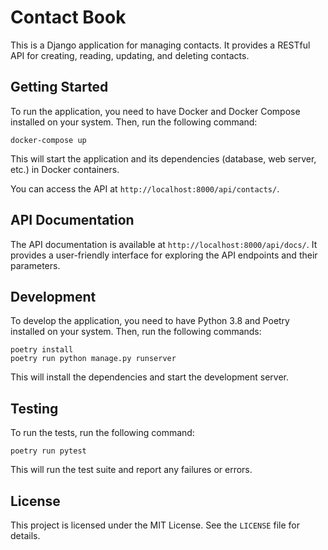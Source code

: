 # Contact Book

This is a Django application for managing contacts. It provides a RESTful API for creating, reading, updating, and deleting contacts.

## Getting Started

To run the application, you need to have Docker and Docker Compose installed on your system. Then, run the following command:

```
docker-compose up
```

This will start the application and its dependencies (database, web server, etc.) in Docker containers.

You can access the API at `http://localhost:8000/api/contacts/`.

## API Documentation

The API documentation is available at `http://localhost:8000/api/docs/`. It provides a user-friendly interface for exploring the API endpoints and their parameters.

## Development

To develop the application, you need to have Python 3.8 and Poetry installed on your system. Then, run the following commands:

```
poetry install
poetry run python manage.py runserver
```

This will install the dependencies and start the development server.

## Testing

To run the tests, run the following command:

```
poetry run pytest
```

This will run the test suite and report any failures or errors.

## License

This project is licensed under the MIT License. See the `LICENSE` file for details.